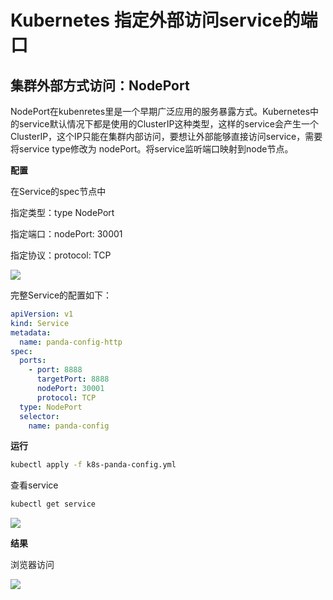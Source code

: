 # Kubernetes 指定外部访问service的端口

## 集群外部方式访问：NodePort

NodePort在kubenretes里是一个早期广泛应用的服务暴露方式。Kubernetes中的service默认情况下都是使用的ClusterIP这种类型，这样的service会产生一个ClusterIP，这个IP只能在集群内部访问，要想让外部能够直接访问service，需要将service type修改为 nodePort。将service监听端口映射到node节点。

**配置**

在Service的spec节点中

指定类型：type NodePort

指定端口：nodePort: 30001

指定协议：protocol: TCP

![](https://alanlee-image-bed.oss-cn-shenzhen.aliyuncs.com/note_images/20200303105547-576040.png#alt=%EF%BC%9A)

完整Service的配置如下：

```yml
apiVersion: v1
kind: Service
metadata:
  name: panda-config-http
spec:
  ports:
    - port: 8888
      targetPort: 8888
      nodePort: 30001
      protocol: TCP
  type: NodePort
  selector:
    name: panda-config
```

**运行**

```sh
kubectl apply -f k8s-panda-config.yml
```

查看service

```sh
kubectl get service
```

![](https://alanlee-image-bed.oss-cn-shenzhen.aliyuncs.com/note_images/20200303110206-20539.png#alt=image-20200303110206020)

**结果**

浏览器访问

![](https://alanlee-image-bed.oss-cn-shenzhen.aliyuncs.com/note_images/20200303110250-294715.png#alt=image-20200303110250136)
